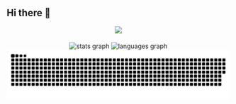 ## Hi there 👋
<div align="center">
  <img src="https://media0.giphy.com/media/26xBPapqZgN5M1KrC/giphy.gif?cid=ecf05e47wxsu9octygsxh7uz32o7v9t97diuyb3nld5raood&rid=giphy.gif&ct=g" width="300" />
</div>

<br />

<div align="center">
  <img src="https://github-readme-stats.vercel.app/api?hide_title=false&hide_rank=false&show_icons=true&include_all_commits=true&count_private=true&disable_animations=false&theme=dark&locale=en&hide_border=false&username=KULBOONANAKE" height="150" alt="stats graph"  />
  <img src="https://github-readme-stats.vercel.app/api/top-langs?locale=en&hide_title=false&layout=compact&card_width=320&langs_count=5&theme=dark&hide_border=false&username=KULBOONANAKE" height="150" alt="languages graph"  />
</div>

<div align="center">
  <img src="https://github.com/KULBOONANAKE/KULBOONANAKE/blob/output/github-contribution-grid-snake.svg" alt="Snake animation" />
</div>

<!--

Here are some ideas to get you started:

- 🔭 I’m currently working on ...
- 🌱 I’m currently learning ...
- 👯 I’m looking to collaborate on ...
- 🤔 I’m looking for help with ...
- 💬 Ask me about ...
- 📫 How to reach me: ...
- 😄 Pronouns: ...
- ⚡ Fun fact: ...
-->
